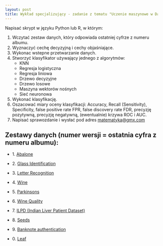 ```yaml
---
layout: post
title: Wykład specjalizujący - zadanie z tematu "Uczenie maszynowe w Data Science"
---
```


Napisać skrypt w języku Python lub R, w którym:
1. Wczytać zestaw danych, który odpowiada ostatniej cyfrze z numeru albumu.
2. Wyznaczyć cechę decyzyjną i cechy objaśniające.
3. Wykonac wstepne przetwarzanie danych.
4. Stworzyć klasyfikator używający jednego z algorytmów: 
    - KNN
    - Regresja logistyczna
    - Regresja liniowa
    - Drzewo decyzyjne
    - Drzewo losowe
    - Maszyna wektorów nośnych
    - Sieć neuronowa
5. Wykonać klasyfikację.
6. Oszacować miary oceny klasyfikacji: Accuracy, Recall (Sensitivity), Specificity, false positive rate FPR, false discovery rate FDR, precyzję pozytywną, precyzję negatywną, (ewentualnie) krzywa ROC i AUC.
7. Napisać sprawozdanie i wysłać pod adres matematyka@gmx.com

##  Zestawy danych (numer wersji = ostatnia cyfra z numeru albumu): 


- 1\. [Abalone](http://archive.ics.uci.edu/ml/datasets/Abalone)  

- 2\. [Glass Identification](http://archive.ics.uci.edu/ml/datasets/Glass+Identification)

- 3\. [Letter Recognition](http://archive.ics.uci.edu/ml/datasets/Letter+Recognition)

- 4\. [Wine](http://archive.ics.uci.edu/ml/datasets/Wine)

- 5\. [Parkinsons](http://archive.ics.uci.edu/ml/datasets/Parkinsons)

- 6\. [Wine Quality](http://archive.ics.uci.edu/ml/datasets/Wine+Quality)

- 7\. [ILPD (Indian Liver Patient Dataset)](http://archive.ics.uci.edu/ml/datasets/ILPD+%28Indian+Liver+Patient+Dataset%29)

- 8\. [Seeds](http://archive.ics.uci.edu/ml/datasets/seeds)

- 9\. [Banknote authentication](http://archive.ics.uci.edu/ml/datasets/banknote+authentication)

- 0\. [Leaf](http://archive.ics.uci.edu/ml/datasets/Leaf)

